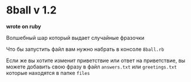 # 8ball v 1.2 
**wrote on ruby**

Волшебный шар который выдает случайные фразочки

Что бы запустить файл вам нужно набрать в консоле `8ball.rb`

Если же вы хотите изменит приветствие или ответ на приветствие, вы можете добавить свою фразу в файл `answers.txt` или `greetings.txt` которые находятся в папке `files`
